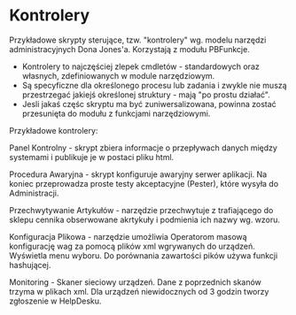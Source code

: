 # Kontrolery
Przykładowe skrypty sterujące, tzw. "kontrolery" wg. modelu narzędzi administracyjnych Dona Jones'a. Korzystają z modułu PBFunkcje.

* Kontrolery to najczęściej zlepek cmdletów - standardowych oraz własnych, zdefiniowanych w module narzędziowym.
* Są specyficzne dla określonego procesu lub zadania i zwykle nie muszą przestrzegać jakiejś określonej struktury - mają "po prostu działać".
* Jesli jakaś częśc skryptu ma być zuniwersalizowana, powinna zostać przesunięta do modułu z funkcjami narzędziowymi.

Przykładowe kontrolery:

Panel Kontrolny - skrypt zbiera informacje o przepływach danych między systemami i publikuje je w postaci pliku html.

Procedura Awaryjna - skrypt konfiguruje awaryjny serwer aplikacji. Na koniec przeprowadza proste testy akceptacyjne (Pester), które wysyła do Administracji.

Przechwytywanie Artykułów - narzędzie przechwytuje z trafiającego do sklepu cennika obserwowane akrtykuły i podmienia ich nazwy wg. wzoru.

Konfiguracja Plikowa - narzędzie umożliwia Operatorom masową konfigurację wag za pomocą plików xml wgrywanych do urządzeń. Wyświetla menu wyboru. Do porównania zawartości pików używa funkcji hashującej.

Monitoring - Skaner sieciowy urządzeń. Dane z poprzednich skanów trzyma w plikach xml. Dla urządzeń niewidocznych od 3 godzin tworzy zgłoszenie w HelpDesku.